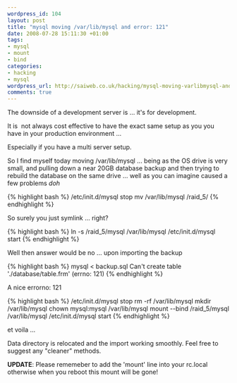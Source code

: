```yaml
--- 
wordpress_id: 104
layout: post
title: "mysql moving /var/lib/mysql and error: 121"
date: 2008-07-28 15:11:30 +01:00
tags: 
- mysql
- mount
- bind
categories: 
- hacking
- mysql
wordpress_url: http://saiweb.co.uk/hacking/mysql-moving-varlibmysql-and-error-121
comments: true
---
```

The downside of a development server is ... it's for development.

It is  not always cost effective to have the exact same setup as you you have in your production environment ...

Especially if you have a multi server setup.

So I find myself today moving /var/lib/mysql ... being as the OS drive is very small, and pulling down a near 20GB database backup and then trying to rebuild the database on the same drive ... well as you can imagine caused a few problems *doh*

{% highlight bash %}
/etc/init.d/mysql stop
mv /var/lib/mysql /raid_5/
{% endhighlight %}

So surely you just symlink ... right?

{% highlight bash %}
ln -s /raid_5/mysql /var/lib/mysql
/etc/init.d/mysql start
{% endhighlight %}

Well then answer would be no ... upon importing the backup

{% highlight bash %}
mysql &lt; backup.sql
Can't create table './database/table.frm' (errno: 121)
{% endhighlight %}

A nice errorno: 121

{% highlight bash %}
/etc/init.d/mysql stop
rm -rf /var/lib/mysql
mkdir /var/lib/mysql
chown mysql:mysql /var/lib/mysql
mount --bind /raid_5/mysql /var/lib/mysql
/etc/init.d/mysql start
{% endhighlight %}

et voila ...

Data directory is relocated and the import working smoothly. Feel free to suggest any "cleaner" methods.

<strong>UPDATE</strong>: Please rememeber to add the 'mount' line into your rc.local otherwise when you reboot this mount will be gone!
